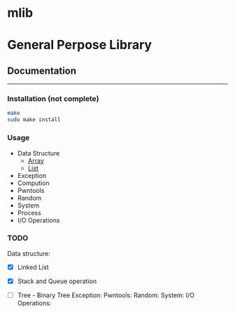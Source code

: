 # mlib
General Perpose Library
=======
## Documentation
-----------------------
### Installation (not complete)
```sh
make
sudo make install
```
### Usage
- Data Structure
    * [Array](https://github.com/Krr0ptioN/mdata/blob/master/docs/DataStructure/Array.md)
    * [List](https://github.com/Krr0ptioN/mdata/blob/master/docs/DatatStructure/List.md)
- Exception
- Compution
- Pwntools
- Random
- System
- Process
- I/O Operations

### TODO
Data structure:
- [X] Linked List
- [X] Stack and Queue operation
- [ ] Tree
      - Binary Tree
Exception:
Pwntools:
Random:
System:
I/O Operations:


